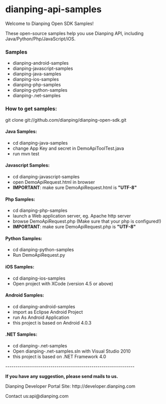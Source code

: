 dianping-api-samples
=============================

<p>Welcome to Dianping Open SDK Samples!</p>

<p>These open-source samples help you use Dianping API, including Java/Python/Php/JavaScript/iOS.</p>

<h3>Samples</h3>
<ul>
    <li> dianping-android-samples
    <li> dianping-javascript-samples
    <li> dianping-java-samples
    <li> dianping-ios-samples
    <li> dianping-php-samples
    <li> dianping-python-samples
    <li> dianping-.net-samples
</ul>

<h3>How to get samples:</h3>
    git clone git://github.com/dianping/dianping-open-sdk.git

<h4>Java Samples:</h4>
<ul>
    <li> cd dianping-java-samples
    <li> change App Key and secret in DemoApiToolTest.java 
    <li> run mvn test
</ul>

<h4>Javascript Samples:</h4>
<ul>
    <li> cd dianping-javascript-samples
    <li> open DemoApiRequest.html in browser
    <li> <b>IMPORTANT</b>: make sure DemoApiRequest.html is <b>"UTF-8"</b>
</ul>

<h4>Php Samples:</h4>
<ul>
    <li> cd dianping-php-samples
    <li> launch a Web application server, eg. Apache http server
    <li> browse DemoApiRequest.php (Make sure that your php is configured!)
    <li> <b>IMPORTANT</b>: make sure DemoApiRequest.php is <b>"UTF-8"</b>
</ul>

<h4>Python Samples:</h4>
<ul>
    <li> cd dianping-python-samples
    <li> Run DemoApiRequest.py
</ul>

<h4>iOS Samples:</h4>
<ul>
    <li> cd dianping-ios-samples
    <li> Open project with XCode (version 4.5 or above)
</ul>

<h4>Android Samples:</h4>
<ul>
    <li> cd dianping-android-samples
    <li> import as Eclipse Android Project 
    <li> run As Android Application
    <li> this project is based on Android 4.0.3
</ul>

<h4>.NET Samples:</h4>
<ul>
    <li> cd dianping-.net-samples
    <li> Open dianping-.net-samples.sln with Visual Studio 2010
    <li> this project is based on .NET Framework 4.0
</ul>
---------------------------------------------------------------
<p><b>If you have any suggestion, please send mails to us.</b></p>

<p>Dianping Developer Portal Site: http://developer.dianping.com</p>

<p>Contact us:api@dianping.com</h>

